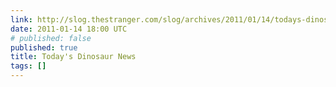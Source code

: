 ```yaml
---
link: http://slog.thestranger.com/slog/archives/2011/01/14/todays-dinosaur-news
date: 2011-01-14 18:00 UTC
# published: false
published: true
title: Today's Dinosaur News
tags: []
---
```



